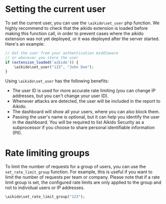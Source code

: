 # Setting the current user

To set the current user, you can use the `\aikido\set_user` php function.
We highly recommend to check that the aikido extension is loaded before making this function call, in order to prevent cases where the aikido extension was not yet deployed, or it was deployed after the server started.
Here's an example:

```php
// Get the user from your authentication middleware
// or wherever you store the user
if (extension_loaded('aikido')) {
    \aikido\set_user("123", "John Doe");
}
```

Using `\aikido\set_user` has the following benefits:
- The user ID is used for more accurate rate limiting (you can change IP addresses, but you can't change your user ID).
- Whenever attacks are detected, the user will be included in the report to Aikido.
- The dashboard will show all your users, where you can also block them.
- Passing the user's name is optional, but it can help you identify the user in the dashboard. You will be required to list Aikido Security as a subprocessor if you choose to share personal identifiable information (PII).

# Rate limiting groups

To limit the number of requests for a group of users, you can use the `set_rate_limit_group` function. For example, this is useful if you want to limit the number of requests per team or company.
Please note that if a rate limit group is set, the configured rate limits are only applied to the group and not to individual users or IP addresses.

```php
\aikido\set_rate_limit_group("123");
```